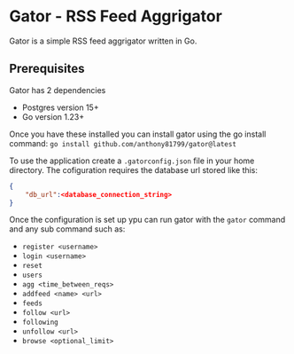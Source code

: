 # Gator - RSS Feed Aggrigator

Gator is a simple RSS feed aggrigator written in Go.

## Prerequisites

Gator has 2 dependencies
- Postgres version 15+
- Go version 1.23+

Once you have these installed you can install gator using the go install command: ```go install github.com/anthony81799/gator@latest```

To use the application create a ```.gatorconfig.json``` file in your home directory. The cofiguration requires the database url stored like this:
```json
{
    "db_url":<database_connection_string>
}
```

Once the configuration is set up ypu can run gator with the ```gator``` command and any sub command such as:
- ```register <username>```
- ```login <username>```
- ```reset```
- ```users```
- ```agg <time_between_reqs>```
- ```addfeed <name> <url>```
- ```feeds```
- ```follow <url>```
- ```following```
- ```unfollow <url>```
- ```browse <optional_limit>```